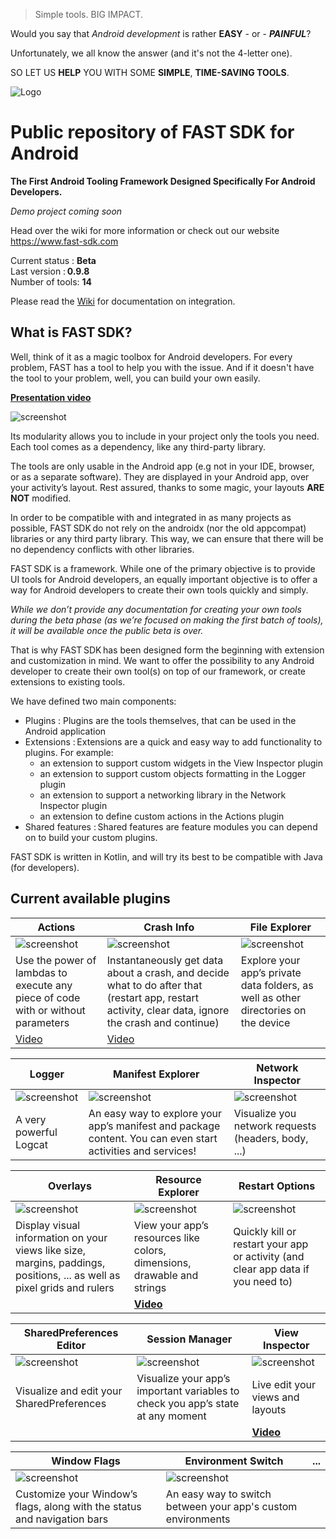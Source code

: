 > Simple tools. BIG IMPACT.

Would you say that *Android development* is rather **EASY** - or - ***PAINFUL***?

Unfortunately, we all know the answer (and it's not the 4-letter one).

SO LET US **HELP** YOU WITH SOME **SIMPLE**, **TIME-SAVING TOOLS**.

![Logo](./assets/images/fast_logo.png)

# Public repository of FAST SDK for Android
**The First Android Tooling Framework Designed Specifically For Android Developers.**

*Demo project coming soon*

Head over the wiki for more information or check out our website https://www.fast-sdk.com

Current status : **Beta**  
Last version : **0.9.8**  
Number of tools: **14**

Please read the [Wiki](https://github.com/ToolsForDevs/FAST-SDK-Android/wiki/First-steps) for documentation on integration.

## What is FAST SDK?
Well, think of it as a magic toolbox for Android developers. For every problem, FAST has a tool to help you with the issue.
And if it doesn't have the tool to your problem, well, you can build your own easily.

**[Presentation video](https://www.youtube.com/watch?v=d_KzA5wDB10)**

![screenshot](./assets/images/launcher.png)

Its modularity allows you to include in your project only the tools you need. Each tool comes as a dependency, like any third-party library.

The tools are only usable in the Android app (e.g not in your IDE, browser, or as a separate software). They are displayed in your Android app, over your activity’s layout. Rest assured, thanks to some magic, your layouts **ARE NOT** modified.

In order to be compatible with and integrated in as many projects as possible, FAST SDK do not rely on the androidx (nor the old appcompat) libraries or any third party library. This way, we can ensure that there will be no dependency conflicts with other libraries.

FAST SDK is a framework. While one of the primary objective is to provide UI tools for Android developers, an equally important objective is to offer a way for Android developers to create their own tools quickly and simply.

*While we don’t provide any documentation for creating your own tools during the beta phase (as we’re focused on making the first batch of tools), it will be available once the public beta is over.*

That is why FAST SDK has been designed form the beginning with extension and customization in mind. We want to offer the possibility to any Android developer to create their own tool(s) on top of our framework, or create extensions to existing tools.

We have defined two main components:
* Plugins : Plugins are the tools themselves, that can be used in the Android application
* Extensions : Extensions are a quick and easy way to add functionality to plugins. For example:
  * an extension to support custom widgets in the View Inspector plugin
  * an extension to support custom objects formatting in the Logger plugin
  * an extension to support a networking library in the Network Inspector plugin
  * an extension to define custom actions in the Actions plugin
* Shared features : Shared features are feature modules you can depend on to build your custom plugins.

FAST SDK is written in Kotlin, and will try its best to be compatible with Java (for developers).


## Current available plugins

Actions | Crash Info | File Explorer
------- | ---------- | ------------- 
![screenshot](./assets/images/actions.jpg) | ![screenshot](./assets/images/crash_info.png) | ![screenshot](./assets/images/file_explorer.jpg)
Use the power of lambdas to execute any piece of code with or without parameters | Instantaneously get data about a crash, and decide what to do after that (restart app, restart activity, clear data, ignore the crash and continue) | Explore your app’s private data folders, as well as other directories on the device
[Video](https://www.youtube.com/watch?v=F962GEgVUOY) | [Video](https://www.youtube.com/watch?v=zYuKsefqR7U) | 

Logger | Manifest Explorer | Network Inspector
------ | ----------------- | ----------------- 
![screenshot](./assets/images/logger.jpg) | ![screenshot](./assets/images/manifest_explorer.png) | ![screenshot](./assets/images/network_inspector.jpg)
A very powerful Logcat  | An easy way to explore your app’s manifest and package content. You can even start activities and services! | Visualize you network requests (headers, body, ...)

Overlays | Resource Explorer | Restart Options
-------- | ----------------- | --------------- 
![screenshot](./assets/images/overlay.jpg) | ![screenshot](./assets/images/resource_explorer.jpg) | ![screenshot](./assets/images/restart_options.png)
Display visual information on your views like size, margins, paddings, positions, ... as well as pixel grids and rulers |  View your app’s resources like colors, dimensions, drawable and strings |  Quickly kill or restart your app or activity (and clear app data if you need to)
&nbsp; | **[Video](https://www.youtube.com/watch?v=8geHl8vYMFM)** | 


SharedPreferences Editor | Session Manager | View Inspector
------------------------ | --------------- | --------------
![screenshot](./assets/images/shared_preferences.jpg) | ![screenshot](./assets/images/session_manager.jpg) | ![screenshot](./assets/images/view_inspector.jpg)
Visualize and edit your SharedPreferences |  Visualize your app’s important variables to check you app’s state at any moment | Live edit your views and layouts
&nbsp; | &nbsp; | **[Video](https://www.youtube.com/watch?v=urumZQpa83I)**

Window Flags | Environment Switch | ...
------------ | ------------------ | ---
![screenshot](./assets/images/window_flags.gif) | ![screenshot](./assets/images/environment_switch.png) | &nbsp;
Customize your Window’s flags, along with the status and navigation bars | An easy way to switch between your app's custom environments | &nbsp;
